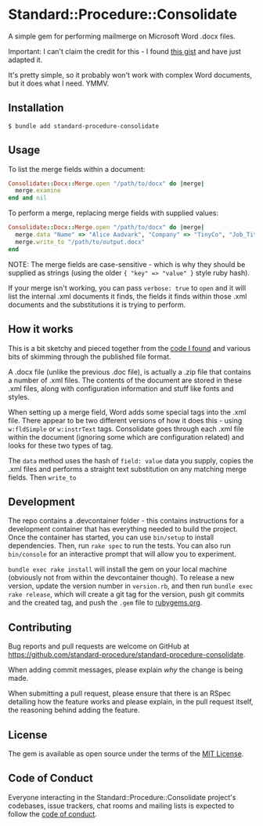 # Standard::Procedure::Consolidate

A simple gem for performing mailmerge on Microsoft Word .docx files.

Important: I can't claim the credit for this - I found [this gist](https://gist.github.com/ericmason/7200448) and have just adapted it.

It's pretty simple, so it probably won't work with complex Word documents, but it does what I need.  YMMV.


## Installation

    $ bundle add standard-procedure-consolidate

## Usage

To list the merge fields within a document:

```ruby
Consolidate::Docx::Merge.open "/path/to/docx" do |merge|
  merge.examine
end and nil
```
To perform a merge, replacing merge fields with supplied values:

```ruby
Consolidate::Docx::Merge.open "/path/to/docx" do |merge|
  merge.data "Name" => "Alice Aadvark", "Company" => "TinyCo", "Job_Title" => "CEO"
  merge.write_to "/path/to/output.docx"
end
```

NOTE: The merge fields are case-sensitive - which is why they should be supplied as strings (using the older `{ "key" => "value" }` style ruby hash).

If your merge isn't working, you can pass `verbose: true` to `open` and it will list the internal .xml documents it finds, the fields it finds within those .xml documents and the substitutions it is trying to perform.

## How it works

This is a bit sketchy and pieced together from the [code I found]((https://gist.github.com/ericmason/7200448)) and various bits of skimming through the published file format.

A .docx file (unlike the previous .doc file), is actually a .zip file that contains a number of .xml files.  The contents of the document are stored in these .xml files, along with configuration information and stuff like fonts and styles.

When setting up a merge field, Word adds some special tags into the .xml file.  There appear to be two different versions of how it does this - using `w:fldSimple` or `w:instrText` tags.  Consolidate goes through each .xml file within the document (ignoring some which are configuration related) and looks for these two types of tag.

The `data` method uses the hash of `field: value` data you supply, copies the .xml files and performs a straight text substitution on any matching merge fields.  Then `write_to`

## Development

The repo contains a .devcontainer folder - this contains instructions for a development container that has everything needed to build the project.  Once the container has started, you can use `bin/setup` to install dependencies. Then, run `rake spec` to run the tests. You can also run `bin/console` for an interactive prompt that will allow you to experiment.

`bundle exec rake install` will install the gem on your local machine (obviously not from within the devcontainer though). To release a new version, update the version number in `version.rb`, and then run `bundle exec rake release`, which will create a git tag for the version, push git commits and the created tag, and push the `.gem` file to [rubygems.org](https://rubygems.org).

## Contributing

Bug reports and pull requests are welcome on GitHub at https://github.com/standard-procedure/standard-procedure-consolidate.

When adding commit messages, please explain _why_ the change is being made.

When submitting a pull request, please ensure that there is an RSpec detailing how the feature works and please explain, in the pull request itself, the reasoning behind adding the feature.

## License

The gem is available as open source under the terms of the [MIT License](https://opensource.org/licenses/MIT).

## Code of Conduct

Everyone interacting in the Standard::Procedure::Consolidate project's codebases, issue trackers, chat rooms and mailing lists is expected to follow the [code of conduct](https://github.com/standard-procedure/standard-procedure-consolidate/blob/main/CODE_OF_CONDUCT.md).
